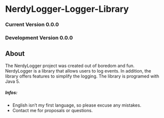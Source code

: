 # NerdyLogger-Logger-Library
### Current Version 0.0.0
### Development Version 0.0.0

## About
The NerdyLogger project was created out of boredom and fun. NerdyLogger is a library that allows users to log events. In addition, the library offers features to simplify the logging. The library is programed with Java 5.

##### Infos: 
- English isn’t my first language, so please excuse any mistakes.
- Contact me for proposals or questions.